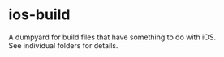 # ios-build

A dumpyard for build files that have something to do with iOS.  
See individual folders for details.
